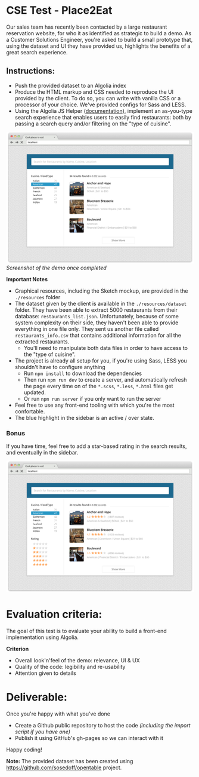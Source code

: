 #  CSE Test - Place2Eat

Our sales team has recently been contacted by a large restaurant reservation website, for who it as identified as strategic to build a demo. As a Customer Solutions Engineer, you're asked to build a small prototype that, using the dataset and UI they have provided us, highlights the benefits of a great search experience.


## Instructions:

* Push the provided dataset to an Algolia index
* Produce the HTML markup and CSS needed to reproduce the UI provided by the client. To do so, you can write with vanilla CSS or a processor of your choice. We've provided configs for Sass and LESS.
* Using the Algolia JS Helper ([documentation](https://www.algolia.com/doc/guides/search/instant-search/algoliahelperjs)), implement an as-you-type search experience that enables users to easily find restaurants: both by passing a search query and/or filtering on the "type of cuisine".








![image](./resources/mockups/regular-version.png)
*Screenshot of the demo once completed*








**Important Notes**

* Graphical resources, including the Sketch mockup, are provided in the `./resources` folder
* The dataset given by the client is available in the `./resources/dataset` folder. They have been able to extract 5000 restaurants from their database: `restaurants_list.json`. Unfortunately, because of some system complexity on their side, they haven't been able to provide everything in one file only. They sent us another file called `restaurants_info.csv` that contains additional information for all the extracted restaurants.
	* You'll need to manipulate both data files in order to have access to the "type of cuisine".
* The project is already all setup for you, if you're using Sass, LESS you shouldn't have to configure anything
	* Run `npm install` to download the dependencies
	* Then run `npm run dev` to create a server, and automatically refresh the page every time on of the `*.scss`, `*.less`, `*.html` files get updated.
	* Or run `npm run server` if you only want to run the server
* Feel free to use any front-end tooling with which you're the most confortable.
* The blue highlight in the sidebar is an active / over state.

### Bonus
If you have time, feel free to add a star-based rating in the search results, and eventually in the sidebar.

![image](./resources/mockups/full-version.png)


# Evaluation criteria:
The goal of this test is to evaluate your ability to build a front-end implementation using Algolia.

**Criterion**

* Overall look'n'feel of the demo: relevance, UI & UX
* Quality of the code: legibility and re-usability
* Attention given to details


# Deliverable:
Once you're happy with what you've done 

* Create a Github public repository to host the code *(including the import script if you have one)*
* Publish it using GitHub's gh-pages so we can interact with it


Happy coding!

**Note:** 
The provided dataset has been created using https://github.com/sosedoff/opentable project.
